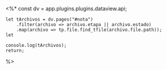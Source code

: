 <%*
    const dv = app.plugins.plugins.dataview.api;
    
    let tArchivos = dv.pages("#nota")
        .filter(archivo => archivo.etapa || archivo.estado)
        .map(archivo => tp.file.find_tfile(archivo.file.path));
    let 

    console.log(tArchivos);
    return;
%>